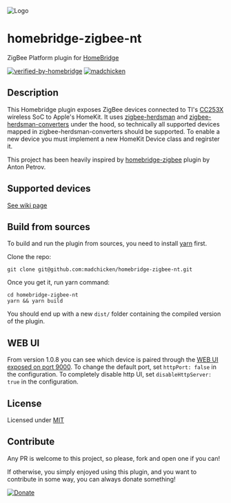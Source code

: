 ![Logo](zigbee-logo.png)

# homebridge-zigbee-nt

ZigBee Platform plugin for [HomeBridge](https://github.com/homebridge/homebridge)

[![verified-by-homebridge](https://badgen.net/badge/homebridge/verified/purple)](https://github.com/homebridge/homebridge/wiki/Verified-Plugins)
[![madchicken](https://circleci.com/gh/madchicken/homebridge-zigbee-nt.svg?style=svg)](https://app.circleci.com/pipelines/github/madchicken/homebridge-zigbee-nt)

## Description

This Homebridge plugin exposes ZigBee devices connected to TI's [CC253X](http://www.ti.com/wireless-connectivity/simplelink-solutions/zigbee/products.html) wireless SoC to Apple's HomeKit.
It uses [zigbee-herdsman](https://github.com/Koenkk/zigbee-herdsman) and [zigbee-herdsman-converters](https://github.com/Koenkk/zigbee-herdsman-converters) under the hood, so technically all supported devices mapped in zigbee-herdsman-converters should be supported.
To enable a new device you must implement a new HomeKit Device class and regirster it.

This project has been heavily inspired by [homebridge-zigbee](https://github.com/itsmepetrov/homebridge-zigbee) plugin by Anton Petrov.

## Supported devices

[See wiki page](https://github.com/madchicken/homebridge-zigbee-nt/wiki/Supported-devices)

## Build from sources

To build and run the plugin from sources, you need to install [yarn](https://yarnpkg.com) first.

Clone the repo:

    git clone git@github.com:madchicken/homebridge-zigbee-nt.git

Once you get it, run yarn command:

    cd homebridge-zigbee-nt
    yarn && yarn build

You should end up with a new `dist/` folder containing the compiled version of the plugin.

## WEB UI

From version 1.0.8 you can see which device is paired through the [WEB UI exposed on port 9000](http://homebridge.local:9000).
To change the default port, set `httpPort: false` in the configuration.
To completely disable http UI, set `disableHttpServer: true` in the configuration.

## License

Licensed under [MIT](LICENSE)

## Contribute

Any PR is welcome to this project, so please, fork and open one if you can!

If otherwise, you simply enjoyed using this plugin, and you want to contribute in some way, you can always donate something!

[![Donate](https://img.shields.io/badge/Donate-PayPal-green.svg)](paypal.me/madchicken74)
